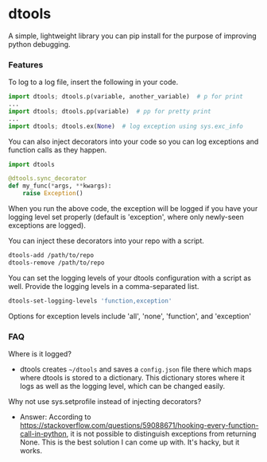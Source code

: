 # dtools
A simple, lightweight library you can pip install for the purpose of improving python debugging.

### Features

To log to a log file, insert the following in your code.

```python
import dtools; dtools.p(variable, another_variable)  # p for print
...
import dtools; dtools.pp(variable)  # pp for pretty print
...
import dtools; dtools.ex(None)  # log exception using sys.exc_info
```
You can also inject decorators into your code so you can log exceptions and function calls as they happen.
```python
import dtools

@dtools.sync_decorator
def my_func(*args, **kwargs):
    raise Exception()
```
When you run the above code, the exception will be logged if you have your logging level set properly (default is 'exception', where only newly-seen exceptions are logged).

You can inject these decorators into your repo with a script.
```bash
dtools-add /path/to/repo
dtools-remove /path/to/repo
```
You can set the logging levels of your dtools configuration with a script as well. Provide the logging levels in a comma-separated list.
```bash
dtools-set-logging-levels 'function,exception'
```
Options for exception levels include 'all', 'none', 'function', and 'exception'

### FAQ

Where is it logged?

- dtools creates `~/dtools` and saves a `config.json` file there which maps where dtools is stored to a dictionary. This dictionary stores where it logs as well as the logging level, which can be changed easily.

Why not use sys.setprofile instead of injecting decorators?

- Answer: According to https://stackoverflow.com/questions/59088671/hooking-every-function-call-in-python, it is not possible to distinguish exceptions from returning None. This is the best solution I can come up with. It's hacky, but it works.
